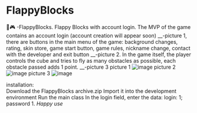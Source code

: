 # FlappyBlocks
🔑🎮 -FlappyBlocks.
    Flappy Blocks with account login. The MVP of the game contains an account login (account creation will appear soon) __-picture 1, there are buttons in the main menu of the game: background changes, rating, skin store, game start button, game rules, nickname change, contact with the developer and exit button __-picture 2. In the game itself, the player controls the cube and tries to fly as many obstacles as possible, each obstacle passed adds 1 point. __-picture 3
   picture 1 ![image](https://user-images.githubusercontent.com/109519914/211205900-f1a2b099-afd1-44dd-bf2e-62c3f250f771.png)
   picture 2 ![image](https://user-images.githubusercontent.com/109519914/211206116-1b1d9d87-1f59-4e4b-a189-ff02153a1f8c.png)
   picture 3 ![image](https://user-images.githubusercontent.com/109519914/211206230-ae6ccee5-527a-4394-8cdb-aa6ddd444478.png)

installation:   
    Download the FlappyBlocks archive.zip
    Import it into the development environment
    Run the main class
    In the login field, enter the data: login: 1; password 1.
*Happy use*  
 
